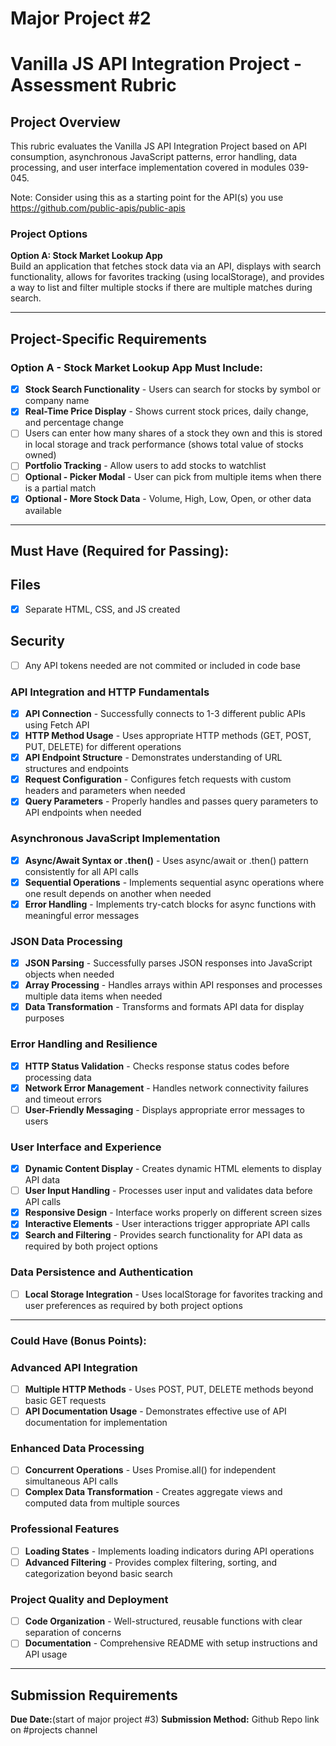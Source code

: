 # Major Project #2

# Vanilla JS API Integration Project - Assessment Rubric

## Project Overview

This rubric evaluates the Vanilla JS API Integration Project based on API consumption, asynchronous JavaScript patterns, error handling, data processing, and user interface implementation covered in modules 039-045.

Note: Consider using this as a starting point for the API(s) you use https://github.com/public-apis/public-apis

### Project Options

**Option A: Stock Market Lookup App**  
Build an application that fetches stock data via an API, displays with search functionality, allows for favorites tracking (using localStorage), and provides a way to list and filter multiple stocks if there are multiple matches during search.

---

## **Project-Specific Requirements**

### **Option A - Stock Market Lookup App Must Include:**

- [x] **Stock Search Functionality** - Users can search for stocks by symbol or company name
- [x] **Real-Time Price Display** - Shows current stock prices, daily change, and percentage change
- [ ] Users can enter how many shares of a stock they own and this is stored in local storage and track performance (shows total value of stocks owned)
- [ ] **Portfolio Tracking** - Allow users to add stocks to watchlist
- [ ] **Optional - Picker Modal** - User can pick from multiple items when there is a partial match
- [x] **Optional - More Stock Data** - Volume, High, Low, Open, or other data available

---

## **Must Have (Required for Passing):**

## Files

- [x] Separate HTML, CSS, and JS created

## Security

- [ ] Any API tokens needed are not commited or included in code base

### **API Integration and HTTP Fundamentals**

- [x] **API Connection** - Successfully connects to 1-3 different public APIs using Fetch API
- [x] **HTTP Method Usage** - Uses appropriate HTTP methods (GET, POST, PUT, DELETE) for different operations
- [x] **API Endpoint Structure** - Demonstrates understanding of URL structures and endpoints
- [x] **Request Configuration** - Configures fetch requests with custom headers and parameters when needed
- [x] **Query Parameters** - Properly handles and passes query parameters to API endpoints when needed

### **Asynchronous JavaScript Implementation**

- [x] **Async/Await Syntax or .then()** - Uses async/await or .then() pattern consistently for all API calls
- [x] **Sequential Operations** - Implements sequential async operations where one result depends on another when needed
- [x] **Error Handling** - Implements try-catch blocks for async functions with meaningful error messages

### **JSON Data Processing**

- [x] **JSON Parsing** - Successfully parses JSON responses into JavaScript objects when needed
- [x] **Array Processing** - Handles arrays within API responses and processes multiple data items when needed
- [x] **Data Transformation** - Transforms and formats API data for display purposes

### **Error Handling and Resilience**

- [x] **HTTP Status Validation** - Checks response status codes before processing data
- [x] **Network Error Management** - Handles network connectivity failures and timeout errors
- [ ] **User-Friendly Messaging** - Displays appropriate error messages to users

### **User Interface and Experience**

- [x] **Dynamic Content Display** - Creates dynamic HTML elements to display API data
- [ ] **User Input Handling** - Processes user input and validates data before API calls
- [x] **Responsive Design** - Interface works properly on different screen sizes
- [x] **Interactive Elements** - User interactions trigger appropriate API calls
- [x] **Search and Filtering** - Provides search functionality for API data as required by both project options

### **Data Persistence and Authentication**

- [ ] **Local Storage Integration** - Uses localStorage for favorites tracking and user preferences as required by both project options

---

### **Could Have (Bonus Points):**

### **Advanced API Integration**

- [ ] **Multiple HTTP Methods** - Uses POST, PUT, DELETE methods beyond basic GET requests
- [ ] **API Documentation Usage** - Demonstrates effective use of API documentation for implementation

### **Enhanced Data Processing**

- [ ] **Concurrent Operations** - Uses Promise.all() for independent simultaneous API calls
- [ ] **Complex Data Transformation** - Creates aggregate views and computed data from multiple sources

### **Professional Features**

- [ ] **Loading States** - Implements loading indicators during API operations
- [ ] **Advanced Filtering** - Provides complex filtering, sorting, and categorization beyond basic search

### **Project Quality and Deployment**

- [ ] **Code Organization** - Well-structured, reusable functions with clear separation of concerns
- [ ] **Documentation** - Comprehensive README with setup instructions and API usage

---

## Submission Requirements

**Due Date:**(start of major project #3)
**Submission Method:** Github Repo link on #projects channel

